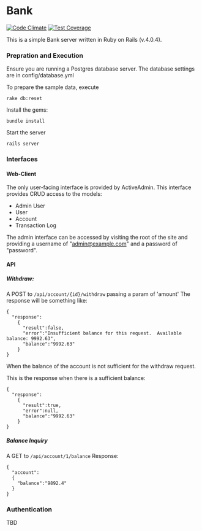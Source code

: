 Bank
==============

[![Code Climate](https://codeclimate.com/github/duthied/yolo-octo-lana.png)](https://codeclimate.com/github/duthied/yolo-octo-lana) [![Test Coverage](https://codeclimate.com/github/duthied/yolo-octo-lana/coverage.png)](https://codeclimate.com/github/duthied/yolo-octo-lana)

This is a simple Bank server written in Ruby on Rails (v.4.0.4).

### Prepration and Execution
Ensure you are running a Postgres database server.
The database settings are in config/database.yml

To prepare the sample data, execute 
```
rake db:reset
```

Install the gems:
```
bundle install
```

Start the server
```
rails server
```

### Interfaces
#### Web-Client
The only user-facing interface is provided by ActiveAdmin.  This interface provides CRUD access to the models:
- Admin User
- User
- Account
- Transaction Log

The admin interface can be accessed by visiting the root of the site and providing a username of "admin@example.com" and a password of "password".

#### API
##### Withdraw: 
A POST to `/api/account/{id}/withdraw` passing a param of 'amount'
The response will be something like:
```
{
  "response":
    {
      "result":false,
      "error":"Insufficient balance for this request.  Available balance: 9992.63",
      "balance":"9992.63"
    }
}
```
When the balance of the account is not sufficient for the withdraw request.

This is the response when there is a sufficient balance:
```
{
  "response":
    {
      "result":true,
      "error":null,
      "balance":"9992.63"
    }
}
```

##### Balance Inquiry
A GET to `/api/account/1/balance`
Response:
```
{
  "account":
  {
    "balance":"9892.4"
  }
}
```

### Authentication
TBD
